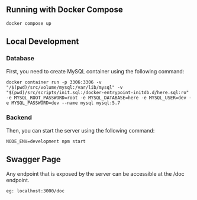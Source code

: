 ## Running with Docker Compose  
```  
docker compose up  
```  

## Local Development
### Database   
First, you need to create MySQL container using the following command:  

```  
docker container run -p 3306:3306 -v "/$(pwd)/src/volume/mysql:/var/lib/mysql" -v "$(pwd)/src/scripts/init.sql:/docker-entrypoint-initdb.d/here.sql:ro" -e MYSQL_ROOT_PASSWORD=root -e MYSQL_DATABASE=here -e MYSQL_USER=dev -e MYSQL_PASSWORD=dev --name mysql mysql:5.7
```  
### Backend  
Then, you can start the server using the following command:  

```  
NODE_ENV=development npm start
```  

## Swagger Page   
Any endpoint that is exposed by the server can be accessible at the /doc endpoint.  
```  
eg: localhost:3000/doc  
```  
